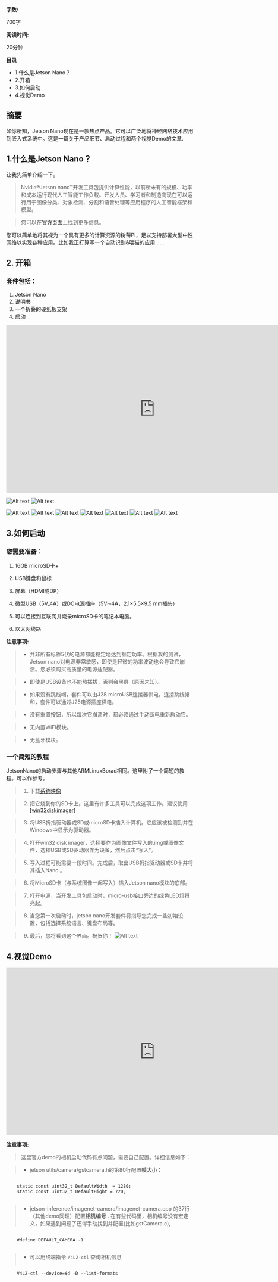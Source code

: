 **字数:** 

700字

**阅读时间:**

20分钟

**目录**

- 1.什么是Jetson Nano？
- 2.开箱
- 3.如何启动
- 4.视觉Demo

## 摘要

如你所知，Jetson Nano现在是一款热点产品。它可以广泛地将神经网络技术应用到嵌入式系统中。这是一篇关于产品细节、启动过程和两个视觉Demo的文章.


## 1.什么是Jetson Nano？

让我先简单介绍一下。
>Nvidia®Jetson nano™开发工具包提供计算性能，以前所未有的规模、功率和成本运行现代人工智能工作负载。开发人员、学习者和制造商现在可以运行用于图像分类、对象检测、分割和语音处理等应用程序的人工智能框架和模型。

>您可以在[官方页面](https://developer.nvidia.com/embedded/buy/jetson-nano-devkit)上找到更多信息。


您可以简单地将其视为一个具有更多的计算资源的树莓PI，足以支持部署大型中性网络以实现各种应用。比如我正打算写一个自动识别&喂猫的应用……



## 2. 开箱

### 套件包括：

1. Jetson Nano
2. 说明书
3. 一个折叠的硬纸板支架
4. 启动

<iframe width="800" height="450" src="https://www.youtube.com/embed/QH-M4MjFuEY" frameborder="0" allow="accelerometer; autoplay; encrypted-media; gyroscope; picture-in-picture" allowfullscreen></iframe>

![Alt text](https://raw.githubusercontent.com/SeeedDocument/forum_doc/master/image/Jetson%20Nano/Jetson%20Nano/all.jpg)
![Alt text](https://raw.githubusercontent.com/SeeedDocument/forum_doc/master/image/Jetson%20Nano/Jetson%20Nano/obx_main.jpg)

![Alt text](https://raw.githubusercontent.com/SeeedDocument/forum_doc/master/image/Jetson%20Nano/Jetson%20Nano/obx4.jpg)
![Alt text](https://raw.githubusercontent.com/SeeedDocument/forum_doc/master/image/Jetson%20Nano/Jetson%20Nano/obx5.jpg)
![Alt text](https://raw.githubusercontent.com/SeeedDocument/forum_doc/master/image/Jetson%20Nano/Jetson%20Nano/obx6.jpg)
![Alt text](https://raw.githubusercontent.com/SeeedDocument/forum_doc/master/image/Jetson%20Nano/Jetson%20Nano/obx8.jpg)
![Alt text](https://raw.githubusercontent.com/SeeedDocument/forum_doc/master/image/Jetson%20Nano/Jetson%20Nano/obx9.jpg)
![Alt text](https://raw.githubusercontent.com/SeeedDocument/forum_doc/master/image/Jetson%20Nano/Jetson%20Nano/obx10.jpg)
![Alt text](https://raw.githubusercontent.com/SeeedDocument/forum_doc/master/image/Jetson%20Nano/Jetson%20Nano/obx11.jpg)

## 3.如何启动

### 您需要准备：

1. 16GB microSD卡+

2. USB键盘和鼠标

3. 屏幕（HDMI或DP）

4. 微型USB（5V_4A）或DC电源插座（5V⎓4A，2.1×5.5×9.5 mm插头）

5. 可以连接到互联网并烧录microSD卡的笔记本电脑。

6. 以太网线路


**注意事项:**

>- 并非所有标称5伏的电源都能稳定地达到额定功率。根据我的测试，Jetson nano对电源非常敏感，即使是轻微的功率波动也会导致它崩溃。您必须购买高质量的电源适配器。

>- 即使是USB设备也不能热插拔，否则会黑屏（原因未知）。

>- 如果没有跳线帽，套件可以由J28 microUSB连接器供电。连接跳线帽和，套件可以通过J25电源插座供电。

>- 没有重置按钮，所以每次它崩溃时，都必须通过手动断电重新启动它。

>- 无内置WiFi模块。

>- 无蓝牙模块。



### 一个简短的教程

JetsonNano的启动步骤与其他ARMLinuxBorad相同。这里附了一个简短的教程。可以作参考。

>1. 下载[系统映像](https://developer.nvidia.com/embedded/dlc/jetson-nano-dev-kit-sd-card-image)

>2. 把它烧到你的SD卡上。这里有许多工具可以完成这项工作。建议使用[\[win32diskimager\]](https://sourceforge.net/projects/win32diskimager)

>3. 将USB拇指驱动器或SD或microSD卡插入计算机。它应该被检测到并在Windows中显示为驱动器。

>4. 打开win32 disk imager，选择要作为图像文件写入的.img或图像文件，选择USB或SD驱动器作为设备，然后点击“写入”。

>5. 写入过程可能需要一段时间。完成后，取出USB拇指驱动器或SD卡并将其插入Nano 。

>6. 将MicroSD卡（与系统图像一起写入）插入Jetson nano模块的底部。

>7. 打开电源，当开发工具包启动时，micro-usb接口旁边的绿色LED灯将亮起。

>8. 当您第一次启动时，jetson nano开发套件将指导您完成一些初始设置，包括选择系统语言、键盘布局等。

>9. 最后，您将看到这个界面。祝贺你！
>![Alt text](https://raw.githubusercontent.com/SeeedDocument/forum_doc/master/image/Jetson%20Nano/Jetson%20Nano/interference.jpg)

 
## 4.视觉Demo

<iframe width="800" height="450" src="https://www.youtube.com/embed/U0rNdI9pl_0" frameborder="0" allow="accelerometer; autoplay; encrypted-media; gyroscope; picture-in-picture" allowfullscreen></iframe>

**注意事项:**

> 这里官方demo的相机启动代码有点问题，需要自己配置。详细信息如下：

>- jetson utils/camera/gstcamera.h的第80行配置**帧大小**：



>```cpp
		static const uint32_t DefaultWidth  = 1280;
		static const uint32_t DefaultHight = 720;
		
>```


> - jetson-inference/imagenet-camera/imagenet-camera.cpp 的37行（其他demo同理）配置**相机编号** . 在有些代码里，相机编号没有宏定义，如果遇到问题了还得手动找到并配置(比如gstCamera.c), 
 
>```cpp
		#define DEFAULT_CAMERA -1
>```


> - 可以用终端指令 `V4L2-ctl` 查询相机信息
>```  
		V4L2-ctl --device=$d -D --list-formats
>```





